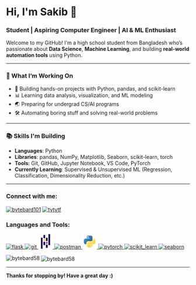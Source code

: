 # Hi, I'm Sakib 👋  
### Student | Aspiring Computer Engineer | AI & ML Enthusiast  

Welcome to my GitHub! I'm a high school student from Bangladesh who’s passionate about **Data Science**, **Machine Learning**, and building **real-world automation tools** using Python.   

---

### 🚀 What I’m Working On
- 🔨 Building hands-on projects with Python, pandas, and scikit-learn  
- 📊 Learning data analysis, visualization, and ML modeling  
- 🌏 Preparing for undergrad CS/AI programs  
- 🛠️ Automating boring stuff and solving real-world problems  

---

### 📚 Skills I'm Building
- **Languages**: Python 
- **Libraries**: pandas, NumPy, Matplotlib, Seaborn, scikit-learn, torch  
- **Tools**: Git, GitHub, Jupyter Notebook, VS Code, PyTorch  
- **Currently Learning**: Supervised & Unsupervised ML (Regression, Classification, Dimensionality Reduction, etc.)

---

<h3 align="left">Connect with me:</h3>
<p align="left">
<a href="https://kaggle.com/bytebard101" target="blank"><img align="center" src="https://raw.githubusercontent.com/rahuldkjain/github-profile-readme-generator/master/src/images/icons/Social/kaggle.svg" alt="bytebard101" height="30" width="40" /></a>
<a href="https://instagram.com/tytytf" target="blank"><img align="center" src="https://raw.githubusercontent.com/rahuldkjain/github-profile-readme-generator/master/src/images/icons/Social/instagram.svg" alt="tytytf" height="30" width="40" /></a>
</p>

<h3 align="left">Languages and Tools:</h3>
<p align="left"> <a href="https://flask.palletsprojects.com/" target="_blank" rel="noreferrer"> <img src="https://flask.palletsprojects.com/en/stable/_images/flask-name.svg" alt="flask" width="40" height="40"/> </a> <a href="https://git-scm.com/" target="_blank" rel="noreferrer"> <img src="https://www.vectorlogo.zone/logos/git-scm/git-scm-icon.svg" alt="git" width="40" height="40"/> </a> <a href="https://pandas.pydata.org/" target="_blank" rel="noreferrer"> <img src="https://raw.githubusercontent.com/devicons/devicon/2ae2a900d2f041da66e950e4d48052658d850630/icons/pandas/pandas-original.svg" alt="pandas" width="40" height="40"/> </a> <a href="https://postman.com" target="_blank" rel="noreferrer"> <img src="https://www.vectorlogo.zone/logos/getpostman/getpostman-icon.svg" alt="postman" width="40" height="40"/> </a> <a href="https://www.python.org" target="_blank" rel="noreferrer"> <img src="https://raw.githubusercontent.com/devicons/devicon/master/icons/python/python-original.svg" alt="python" width="40" height="40"/> </a> <a href="https://pytorch.org/" target="_blank" rel="noreferrer"> <img src="https://www.vectorlogo.zone/logos/pytorch/pytorch-icon.svg" alt="pytorch" width="40" height="40"/> </a> <a href="https://scikit-learn.org/" target="_blank" rel="noreferrer"> <img src="https://upload.wikimedia.org/wikipedia/commons/0/05/Scikit_learn_logo_small.svg" alt="scikit_learn" width="40" height="40"/> </a> <a href="https://seaborn.pydata.org/" target="_blank" rel="noreferrer"> <img src="https://seaborn.pydata.org/_images/logo-mark-lightbg.svg" alt="seaborn" width="40" height="40"/> </a> </p>

<p><img align="left" src="https://github-readme-stats.vercel.app/api/top-langs?username=bytebard58&show_icons=true&locale=en&layout=compact" alt="bytebard58" /></p>

<p>&nbsp;<img align="center" src="https://github-readme-stats.vercel.app/api?username=bytebard58&show_icons=true&locale=en" alt="bytebard58" /></p>

---

**Thanks for stopping by! Have a great day :)**

<!---
ByteBard58/ByteBard58 is a ✨ special ✨ repository because its `README.md` (this file) appears on your GitHub profile.
You can click the Preview link to take a look at your changes.
--->
